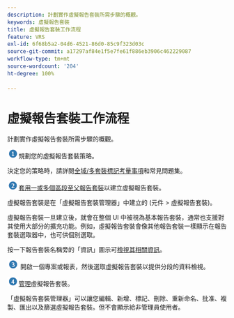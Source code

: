 ```yaml
---
description: 計劃實作虛擬報告套裝所需步驟的概觀。
keywords: 虛擬報告套裝
title: 虛擬報告套裝工作流程
feature: VRS
exl-id: 6f68b5a2-04d6-4521-86d0-85c9f323d03c
source-git-commit: a17297af84e1f5e7fe61f886eb3906c462229087
workflow-type: tm+mt
source-wordcount: '204'
ht-degree: 100%

---
```


# 虛擬報告套裝工作流程

計劃實作虛擬報告套裝所需步驟的概觀。

![](/help/admin/admin/c-manage-report-suites/c-edit-report-suites/general/c-server-side-forwarding/assets/step1_icon.png)規劃您的虛擬報告套裝策略。

決定您的策略時，請詳閱[全域/多套裝標記考量事項](/help/components/vrs/vrs-considerations.md)和常見問題集。

![](/help/admin/admin/c-manage-report-suites/c-edit-report-suites/general/c-server-side-forwarding/assets/step2_icon.png)[套用一或多個區段至父報告套裝](/help/components/vrs/c-workflow-vrs/vrs-create.md)以建立虛擬報告套裝。

虛擬報告套裝是在「虛擬報告套裝管理器」中建立的 (元件 > 虛擬報告套裝)。

虛擬報告套裝一旦建立後，就會在整個 UI 中被視為基本報告套裝，通常也支援對其使用大部分的擴充功能。例如，虛擬報告套裝會像其他報告套裝一樣顯示在報告套裝選取器中，也可供個別選取。

按一下報告套裝名稱旁的「資訊」圖示可[檢視其相關資訊](/help/components/vrs/c-workflow-vrs/vrs-view.md)。

![](/help/admin/admin/c-manage-report-suites/c-edit-report-suites/general/c-server-side-forwarding/assets/step3_icon.png) 開啟一個專案或報表，然後選取虛擬報告套裝以提供分段的資料檢視。

![](assets/step4_icon.png)[管理](/help/components/vrs/c-workflow-vrs/vrs-manage.md)虛擬報告套裝。

「虛擬報告套裝管理器」可以讓您編輯、新增、標記、刪除、重新命名、批准、複製、匯出以及篩選虛擬報告套裝。但不會顯示給非管理員使用者。
